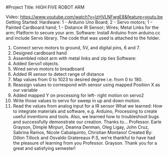 #Project Title: HIGH FIVE ROBOT ARM
 
Video: https://www.youtube.com/watch?v=lzHVLNFwgE8&feature=youtu.be
Getting Started: Hardware: 1 - Arduino Uno Board; 2 - Servo motors; 1 – Painted Cardboard hand; 1 -  Distance IR Sensor; Wires; Metal Links for the arm; Platform to secure your arm.
Software: Install Arduino from arduino.cc and include Servo library. The code that was used is attached to the folder.
1.	Connect servo motors to ground, 5V, and digital pins, 6 and 7.
2.	Designed cardboard hand 
3.	Assembled robot arm with metal links and zip ties 
Software:
1.	Added Servo1 objects.
2.	Wired servo motors to breadboard
3.	Added IR sensor to detect range of distance
4.	Map values from 0 to 1023 to desired degree i.e. from 0 to 180.
5.	Reassign values to correspond with sensor using mapped Position X as our variable 
6.	Added mapped Y on processing for left- right motion on servo2
7.	Write those values to servo for sweep in up and down motion.
8.	Read the values from analog input for a IR sensor
What we learned: How to integrate materials and software, e.g. Arduino, Processing to create useful inventions and tools. Also, we learned how to troubleshoot bugs and successfully demonstrate our creation. 
Thanks to… Professor. Earle Grayson, Dimple Mirpuri, Deanna Denman, Oleg Ligay, John Cruz, Sabrina Ramos, Nicole Cabalquinto, Christian Montano!
Created By: Dillon Tillock and Osvaldo Gratereaux
P.S, we’re thankful to have had the pleasure of learning from you Professor. Grayson. Thank you for a great and satisfying semester! 

